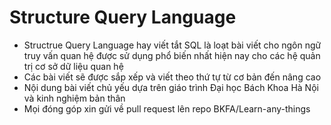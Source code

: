 # Structure Query Language
* Structrue Query Language hay viết tắt SQL là loạt bài viết cho ngôn ngữ truy vấn quan hệ được sử dụng phổ biến nhất hiện nay cho các hệ quản trị cơ sở dữ liệu quan hệ
* Các bài viết sẽ được sắp xếp và viết theo thứ tự từ cơ bản đến nâng cao
* Nội dung bài viết chủ yếu dựa trên giáo trình Đại học Bách Khoa Hà Nội và kinh nghiệm bản thân
* Mọi đóng góp xin gửi về pull request lên repo BKFA/Learn-any-things
